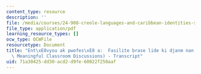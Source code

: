 ```yaml
---
content_type: resource
description: ''
file: /media/courses/24-908-creole-languages-and-caribbean-identities-spring-2017/71a30425dd30acd2d9fe60022f250aaf_MIT24_908S17_Facilitating_Discussions_Creole_300k.pdf
file_type: application/pdf
learning_resource_types: []
ocw_type: OCWFile
resourcetype: Document
title: "Ent\xE8vyou ak pwofes\xE8 a:  Fasilite brase lide ki djanm nan sal klas (Facilitating\
  \ Meaningful Classroom Discussions) - Transcript"
uid: 71a30425-dd30-acd2-d9fe-60022f250aaf
---
```

